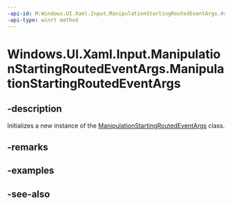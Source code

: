 ```yaml
---
-api-id: M:Windows.UI.Xaml.Input.ManipulationStartingRoutedEventArgs.#ctor
-api-type: winrt method
---
```


<!-- Method syntax
public ManipulationStartingRoutedEventArgs()
-->

# Windows.UI.Xaml.Input.ManipulationStartingRoutedEventArgs.ManipulationStartingRoutedEventArgs

## -description
Initializes a new instance of the [ManipulationStartingRoutedEventArgs](manipulationstartingroutedeventargs.md) class.


## -remarks

## -examples

## -see-also
